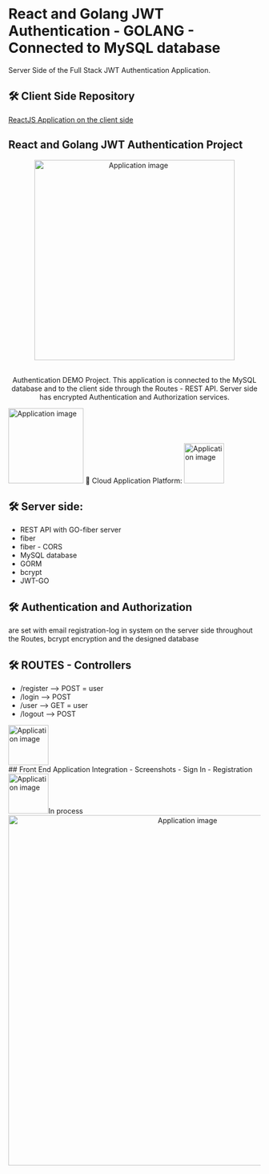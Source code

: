 # React and Golang JWT Authentication - GOLANG - Connected to MySQL database

 Server Side of the Full Stack JWT Authentication Application.
 ## 🛠 Client Side Repository
<a href="https://github.com/vargaae/go-auth" target="_blank"> ReactJS Application on the client side</a>
## React and Golang JWT Authentication Project
<div align="center">
  <img alt="Application image" src="https://go.dev/images/gophers/biplane.svg" width="400" />
</div>
<br>
<p align="center">
Authentication DEMO Project.
This application is connected to the MySQL database and to the client side through the Routes - REST API. Server side has encrypted Authentication and Authorization services.
</p>
<img alt="Application image" src="https://go.dev/images/gophers/pilot-bust.svg" width="150" />
 🚀 Cloud Application Platform: 
 <!-- deployed on Heroku (PaaS) 
both BE+FE applications and the DB entirely in the CLOUD:
<img alt="Application image" src="https://coralogix.com/wp-content/uploads/2020/05/Heroku-Monitoring-Logging.png" width="400" /> -->
<img alt="Application image" src="https://go.dev/images/icons/sphere.svg" width="80" />

## 🛠 Server side: 
- REST API with GO-fiber server
- fiber
- fiber - CORS
- MySQL database
- GORM
- bcrypt
- JWT-GO

## 🛠 Authentication and Authorization 
are set with email registration-log in system on the server side throughout the Routes, bcrypt encryption and the designed database

## 🛠 ROUTES - Controllers

 - /register --> POST = user
 - /login --> POST
 - /user --> GET = user
 - /logout --> POST

<div>
  <img alt="Application image" src="https://go.dev/images/icons/gear.svg" width="80" />
</div>
 ## Front End Application Integration - Screenshots
 - Sign In
 - Registration

<div>
  <img alt="Application image" src="https://go.dev/images/icons/gear.svg" color="blue" width="80" />In process
</div>
<div align="center">
  <img alt="Application image" src="https://go.dev/images/go_google_case_study_carousel.png" width="700" />
</div>